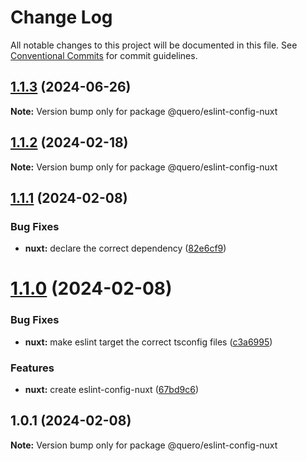 # Change Log

All notable changes to this project will be documented in this file.
See [Conventional Commits](https://conventionalcommits.org) for commit guidelines.

## [1.1.3](https://github.com/quero-edu/guidelines/compare/@quero/eslint-config-nuxt@1.1.2...@quero/eslint-config-nuxt@1.1.3) (2024-06-26)

**Note:** Version bump only for package @quero/eslint-config-nuxt





## [1.1.2](https://github.com/quero-edu/guidelines/compare/@quero/eslint-config-nuxt@1.1.1...@quero/eslint-config-nuxt@1.1.2) (2024-02-18)

**Note:** Version bump only for package @quero/eslint-config-nuxt





## [1.1.1](https://github.com/quero-edu/guidelines/compare/@quero/eslint-config-nuxt@1.1.0...@quero/eslint-config-nuxt@1.1.1) (2024-02-08)


### Bug Fixes

* **nuxt:** declare the correct dependency ([82e6cf9](https://github.com/quero-edu/guidelines/commit/82e6cf944b3d01e7c7c9ac05c1125b2d263c9c23))





# [1.1.0](https://github.com/quero-edu/guidelines/compare/@quero/eslint-config-nuxt@1.0.1...@quero/eslint-config-nuxt@1.1.0) (2024-02-08)


### Bug Fixes

* **nuxt:** make eslint target the correct tsconfig files ([c3a6995](https://github.com/quero-edu/guidelines/commit/c3a69959e323242b0ca08e5818fedf2198a3b49e))


### Features

* **nuxt:** create eslint-config-nuxt ([67bd9c6](https://github.com/quero-edu/guidelines/commit/67bd9c66d6a58a9cfc765b9b149ad2994dda848a))





## 1.0.1 (2024-02-08)

**Note:** Version bump only for package @quero/eslint-config-nuxt
